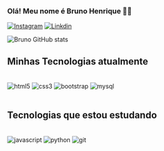 ### Olá! Meu nome é Bruno Henrique 🤙🏼

[![Instagram](https://img.shields.io/badge/Instagram-E4405F?style=for-the-badge&logo=instagram&logoColor=white)](https://www.instagram.com/brunohlimag_/)
[![Linkdin](https://img.shields.io/badge/LinkedIn-0077B5?style=for-the-badge&logo=linkedin&logoColor=white)](https://www.linkedin.com/in/bruno-henrique-964543237/)

![Bruno GitHub stats](https://github-readme-stats.vercel.app/api?username=brunohlima&show_icons=true&theme=dark)

## Minhas Tecnologias atualmente

<div style="display: inline_block"><br/>
  <img align="center" alt="html5" src="https://img.shields.io/badge/HTML5-E34F26?style=for-the-badge&logo=html5&logoColor=white">
  <img align="center" alt="css3" src="https://img.shields.io/badge/CSS3-1572B6?style=for-the-badge&logo=css3&logoColor=white">
  <img align="center" alt="bootstrap" src="https://img.shields.io/badge/Bootstrap-563D7C?style=for-the-badge&logo=bootstrap&logoColor=white">
  <img align="center" alt="mysql" src="https://img.shields.io/badge/MySQL-00000F?style=for-the-badge&logo=mysql&logoColor=white">
  
</div><br>

## Tecnologias que estou estudando

<div style="display: inline_block"><br/>
  <img align="center" alt="javascript" src="https://img.shields.io/badge/JavaScript-323330?style=for-the-badge&logo=javascript&logoColor=F7DF1E">
  <img align="center" alt="python" src="https://img.shields.io/badge/Python-14354C?style=for-the-badge&logo=python&logoColor=white">
  <img align="center" alt="git" src="https://img.shields.io/badge/GitHub-100000?style=for-the-badge&logo=github&logoColor=white">
</div>
